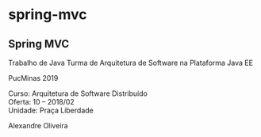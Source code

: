# spring-mvc

## Spring MVC  

Trabalho de Java Turma de Arquitetura de Software na Plataforma Java EE  

PucMinas 2019  

Curso: Arquitetura de Software Distribuído  
Oferta: 10 – 2018/02  
Unidade: Praça Liberdade  

Alexandre Oliveira  
